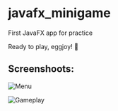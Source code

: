# javafx_minigame

First JavaFX app for practice

Ready to play, eggjoy! :egg:

## Screenshoots:

![Menu](https://user-images.githubusercontent.com/75095360/188221006-d8b40ed8-045a-4969-898b-2dc37ade6d8a.gif)

![Gameplay](https://user-images.githubusercontent.com/75095360/188221161-d56cbbab-465b-4250-9aa1-ce6655920652.gif)
